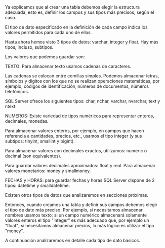 Ya explicamos que al crear una tabla debemos elegir la estructura adecuada, esto es, definir los campos y sus tipos más precisos, según el caso.



El tipo de dato especificado en la definición de cada campo indica los valores permitidos para cada uno de ellos.



Hasta ahora hemos visto 3 tipos de datos: varchar, integer y float. Hay más tipos, incluso, subtipos.



Los valores que podemos guardar son:



TEXTO: Para almacenar texto usamos cadenas de caracteres.

Las cadenas se colocan entre comillas simples. Podemos almacenar letras, símbolos y dígitos con los que no se realizan operaciones matemáticas, por ejemplo, códigos de identificación, números de documentos, números telefónicos.

SQL Server ofrece los siguientes tipos: char, nchar, varchar, nvarchar, text y ntext.

NUMEROS: Existe variedad de tipos numéricos para representar enteros, decimales, monedas.

Para almacenar valores enteros, por ejemplo, en campos que hacen referencia a cantidades, precios, etc., usamos el tipo integer (y sus subtipos: tinyint, smallint y bigint).

Para almacenar valores con decimales exactos, utilizamos: numeric o decimal (son equivalentes).

Para guardar valores decimales aproximados: float y real. Para almacenar valores monetarios: money y smallmoney.

FECHAS y HORAS: para guardar fechas y horas SQL Server dispone de 2 tipos: datetime y smalldatetime.

Existen otros tipos de datos que analizaremos en secciones próximas.



Entonces, cuando creamos una tabla y definir sus campos debemos elegir el tipo de dato más preciso. Por ejemplo, si necesitamos almacenar nombres usamos texto; si un campo numérico almacenará solamente valores enteros el tipo "integer" es más adecuado que, por ejemplo un "float"; si necesitamos almacenar precios, lo más lógico es utilizar el tipo "money".



A continuación analizaremos en detalle cada tipo de dato básicos.

